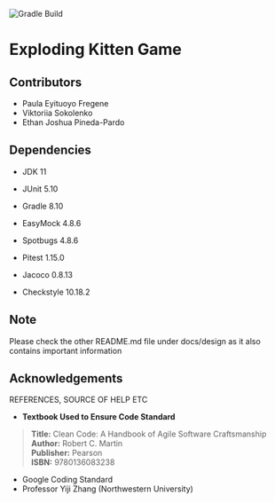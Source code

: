![Gradle Build](https://github.com/nu-cs-sqe/course-project-20242510-team-05/actions/workflows/main.yml/badge.svg)

# Exploding Kitten Game


## Contributors

- Paula Eyituoyo Fregene
- Viktoriia Sokolenko
- Ethan Joshua Pineda-Pardo

## Dependencies

- JDK 11
- JUnit 5.10
- Gradle 8.10

- EasyMock 4.8.6
- Spotbugs 4.8.6
- Pitest 1.15.0
- Jacoco 0.8.13
- Checkstyle 10.18.2

## Note
Please check the other README.md file under docs/design as it also contains important information


## Acknowledgements

REFERENCES, SOURCE OF HELP ETC

* **Textbook Used to Ensure Code Standard** <br>
>**Title:** Clean Code: A Handbook of Agile Software Craftsmanship <br>
**Author:** Robert C. Martin <br>
**Publisher:** Pearson <br>
**ISBN:** 9780136083238

* Google Coding Standard
* Professor Yiji Zhang (Northwestern University)


